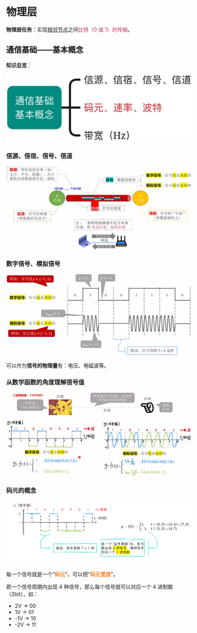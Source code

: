 # 物理层

**物理层任务**：实现<u>相邻节点</u>之间<span style="color:#CD2C58">比特（0 或 1）的传输</span>。

## 通信基础——基本概念

**知识总览**：

<img src="../images/image-202510281333.webp" style="zoom: 50%;" />

### 信源、信宿、信号、信道

<img src="../images/image-202510281437.webp" style="zoom:67%;" />

### 数字信号、模拟信号

<img src="../images/image-202510281442.webp" style="zoom:80%;" />

可以作为**信号的物理量**有：电压、电磁波等。

### 从数学函数的角度理解信号值

<img src="../images/image-202510281449.webp" style="zoom:67%;" />

### 码元的概念

<img src="../images/image-202510281525.svg" style="zoom:150%;" />

每一个信号就是一个“<span style="color:#F87B1B; font-weight:bold">码元</span>”，可以把“<span style="color:#F87B1B; font-weight:bold">码元宽度</span>”。

若一个信号周期内出现 4 种信号，那么每个信号就可以对应一个 4 进制数（2bit），如：

- 2V → 00
- 1V → 01
- -1V → 10
- -2V → 11